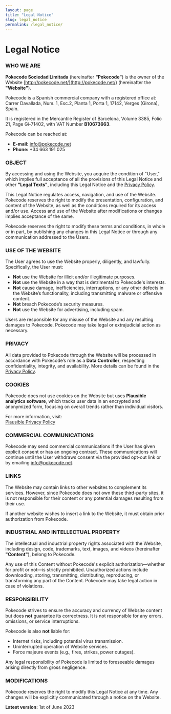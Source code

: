 ```yaml
---
layout: page
title: "Legal Notice"
slug: legal_notice
permalink: /legal_notice/
---
```

# Legal Notice

### WHO WE ARE

**Pokecode Sociedad Limitada** (hereinafter **“Pokecode”**) is the owner of the Website [http://pokecode.net/](http://pokecode.net/) (hereinafter the **"Website"**).  

Pokecode is a Spanish commercial company with a registered office at:  
Carrer Davallada, Num. 1, Esc.2, Planta 1, Porta 1, 17142, Verges (Girona), Spain.  

It is registered in the Mercantile Register of Barcelona, Volume 3385, Folio 21, Page Gi-71402, with VAT Number **B10673663**.  

Pokecode can be reached at:  

- **E-mail:** [info@pokecode.net](mailto:info@pokecode.net)  
- **Phone:** +34 663 191 025  


### OBJECT

By accessing and using the Website, you acquire the condition of "User," which implies full acceptance of all the provisions of this Legal Notice and other **"Legal Texts"**, including this Legal Notice and the [Privacy Policy](privacy_policy.htm).  

This Legal Notice regulates access, navigation, and use of the Website. Pokecode reserves the right to modify the presentation, configuration, and content of the Website, as well as the conditions required for its access and/or use. Access and use of the Website after modifications or changes implies acceptance of the same.  

Pokecode reserves the right to modify these terms and conditions, in whole or in part, by publishing any changes in this Legal Notice or through any communication addressed to the Users.  


### USE OF THE WEBSITE

The User agrees to use the Website properly, diligently, and lawfully. Specifically, the User must:  

- **Not** use the Website for illicit and/or illegitimate purposes.  
- **Not** use the Website in a way that is detrimental to Pokecode's interests.  
- **Not** cause damage, inefficiencies, interruptions, or any other defects in the Website’s functionality, including transmitting malware or offensive content.  
- **Not** breach Pokecode’s security measures.  
- **Not** use the Website for advertising, including spam.  

Users are responsible for any misuse of the Website and any resulting damages to Pokecode. Pokecode may take legal or extrajudicial action as necessary.  


### PRIVACY

All data provided to Pokecode through the Website will be processed in accordance with Pokecode’s role as a **Data Controller**, respecting confidentiality, integrity, and availability. More details can be found in the [Privacy Policy](privacy_policy.htm).  

### COOKIES

Pokecode does not use cookies on the Website but uses **Plausible analytics software**, which tracks user data in an encrypted and anonymized form, focusing on overall trends rather than individual visitors.  

For more information, visit:  
[Plausible Privacy Policy](https://plausible.io/privacy-focused-web-analytics)  


### COMMERCIAL COMMUNICATIONS

Pokecode may send commercial communications if the User has given explicit consent or has an ongoing contract. These communications will continue until the User withdraws consent via the provided opt-out link or by emailing [info@pokecode.net](mailto:info@pokecode.net).  


### LINKS

The Website may contain links to other websites to complement its services. However, since Pokecode does not own these third-party sites, it is not responsible for their content or any potential damages resulting from their use.  

If another website wishes to insert a link to the Website, it must obtain prior authorization from Pokecode.  


### INDUSTRIAL AND INTELLECTUAL PROPERTY

The intellectual and industrial property rights associated with the Website, including design, code, trademarks, text, images, and videos (hereinafter **"Content"**), belong to Pokecode.  

Any use of this Content without Pokecode's explicit authorization—whether for profit or not—is strictly prohibited. Unauthorized actions include downloading, storing, transmitting, distributing, reproducing, or transforming any part of the Content. Pokecode may take legal action in case of violations.  


### RESPONSIBILITY

Pokecode strives to ensure the accuracy and currency of Website content but does **not** guarantee its correctness. It is not responsible for any errors, omissions, or service interruptions.  

Pokecode is also **not** liable for:  

- Internet risks, including potential virus transmission.  
- Uninterrupted operation of Website services.  
- Force majeure events (e.g., fires, strikes, power outages).  

Any legal responsibility of Pokecode is limited to foreseeable damages arising directly from gross negligence.  


### MODIFICATIONS

Pokecode reserves the right to modify this Legal Notice at any time. Any changes will be explicitly communicated through a notice on the Website.  

**Latest version:** 1st of June 2023  

